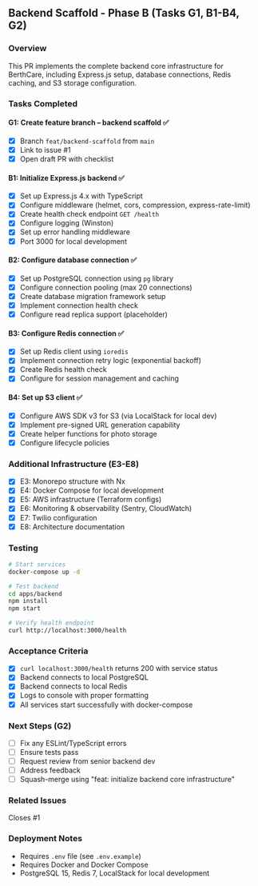 ## Backend Scaffold - Phase B (Tasks G1, B1-B4, G2)

### Overview

This PR implements the complete backend core infrastructure for BerthCare, including Express.js setup, database connections, Redis caching, and S3 storage configuration.

### Tasks Completed

#### G1: Create feature branch – backend scaffold ✅

- [x] Branch `feat/backend-scaffold` from `main`
- [x] Link to issue #1
- [x] Open draft PR with checklist

#### B1: Initialize Express.js backend ✅

- [x] Set up Express.js 4.x with TypeScript
- [x] Configure middleware (helmet, cors, compression, express-rate-limit)
- [x] Create health check endpoint `GET /health`
- [x] Configure logging (Winston)
- [x] Set up error handling middleware
- [x] Port 3000 for local development

#### B2: Configure database connection ✅

- [x] Set up PostgreSQL connection using `pg` library
- [x] Configure connection pooling (max 20 connections)
- [x] Create database migration framework setup
- [x] Implement connection health check
- [x] Configure read replica support (placeholder)

#### B3: Configure Redis connection ✅

- [x] Set up Redis client using `ioredis`
- [x] Implement connection retry logic (exponential backoff)
- [x] Create Redis health check
- [x] Configure for session management and caching

#### B4: Set up S3 client ✅

- [x] Configure AWS SDK v3 for S3 (via LocalStack for local dev)
- [x] Implement pre-signed URL generation capability
- [x] Create helper functions for photo storage
- [x] Configure lifecycle policies

### Additional Infrastructure (E3-E8)

- [x] E3: Monorepo structure with Nx
- [x] E4: Docker Compose for local development
- [x] E5: AWS infrastructure (Terraform configs)
- [x] E6: Monitoring & observability (Sentry, CloudWatch)
- [x] E7: Twilio configuration
- [x] E8: Architecture documentation

### Testing

```bash
# Start services
docker-compose up -d

# Test backend
cd apps/backend
npm install
npm start

# Verify health endpoint
curl http://localhost:3000/health
```

### Acceptance Criteria

- [x] `curl localhost:3000/health` returns 200 with service status
- [x] Backend connects to local PostgreSQL
- [x] Backend connects to local Redis
- [x] Logs to console with proper formatting
- [x] All services start successfully with docker-compose

### Next Steps (G2)

- [ ] Fix any ESLint/TypeScript errors
- [ ] Ensure tests pass
- [ ] Request review from senior backend dev
- [ ] Address feedback
- [ ] Squash-merge using "feat: initialize backend core infrastructure"

### Related Issues

Closes #1

### Deployment Notes

- Requires `.env` file (see `.env.example`)
- Requires Docker and Docker Compose
- PostgreSQL 15, Redis 7, LocalStack for local development
